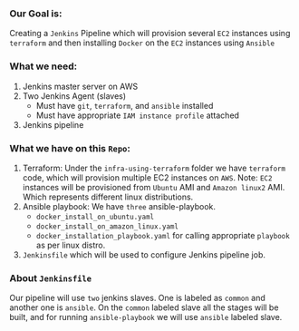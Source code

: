 ### Our Goal is: 
Creating a `Jenkins` Pipeline which will provision several `EC2` instances using `terraform` and then installing `Docker` on the `EC2` instances using `Ansible`

### What we need:
1. Jenkins master server on AWS
2. Two Jenkins Agent (slaves)
   - Must have  `git`, `terraform`, and `ansible` installed
   - Must have appropriate `IAM instance profile` attached
3. Jenkins pipeline


### What we have on this `Repo`:
1. Terraform: Under the `infra-using-terraform` folder we have `terraform` code, which will provision multiple EC2 instances on `AWS`.
Note: `EC2` instances will be provisioned from `Ubuntu` AMI and `Amazon linux2` AMI. Which represents different linux distributions.
2. Ansible playbook: We have `three` ansible-playbook. 
   - `docker_install_on_ubuntu.yaml`
   - `docker_install_on_amazon_linux.yaml`
   - `docker_installation_playbook.yaml` for calling appropriate `playbook` as per linux distro.
3. `Jenkinsfile` which will be used to configure Jenkins pipeline job.


### About `Jenkinsfile`
Our pipeline will use `two` jenkins slaves. One is labeled as `common` and another one is `ansible`.
On the `common` labeled slave all the stages will be built, and for running `ansible-playbook` we will use `ansible` labeled slave.
